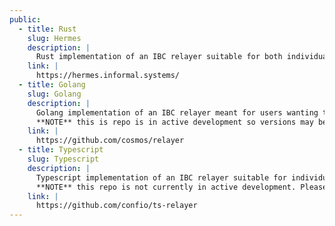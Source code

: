 ```yaml
---
public:
  - title: Rust
    slug: Hermes
    description: |
      Rust implementation of an IBC relayer suitable for both individual users as well as larger scale deployments.
    link: |
      https://hermes.informal.systems/
  - title: Golang
    slug: Golang
    description: |
      Golang implementation of an IBC relayer meant for users wanting to relay packets/data between sets of IBC-enabled chains.
      **NOTE** this is repo is in active development so versions may be unstable.
    link: |
      https://github.com/cosmos/relayer
  - title: Typescript
    slug: Typescript
    description: |
      Typescript implementation of an IBC relayer suitable for individual users as well as in-browser use cases.
      **NOTE** this repo is not currently in active development. Please verify if the IBC features you need are available for this relayer.
    link: |
      https://github.com/confio/ts-relayer
---
```

